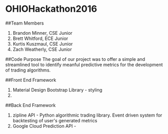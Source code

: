 # OHIOHackathon2016

##Team Members 

1. Brandon Minner, CSE Junior 
2. Brett Whitford, ECE Junior
3. Kurtis Kuszmaul, CSE Junior
4. Zach Weatherly, CSE Junior

##Code Purpose
The goal of our project was to offer a simple and streamlined tool to identify
meanful predictive metrics for the development of trading algorithms.

##Front End Framework
1. Material Design Bootstrap Library - styling
2. 

##Back End Framework
1. zipline API - Python algorithmic trading library. Event driven system for backtesting of user's generated metrics
2. Google Cloud Prediction API - 
